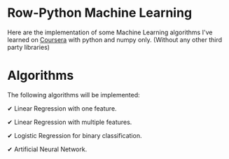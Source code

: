 # Row-Python Machine Learning
Here are the implementation of some Machine Learning algorithms I've learned on [ Coursera](https://www.coursera.com) with python and numpy only. (Without any other third party libraries)


# Algorithms 
The following algorithms will be implemented:

✔ Linear Regression with one feature. 

✔ Linear Regression with multiple features.

✔ Logistic Regression for binary classification.

✔ Artificial Neural Network.

